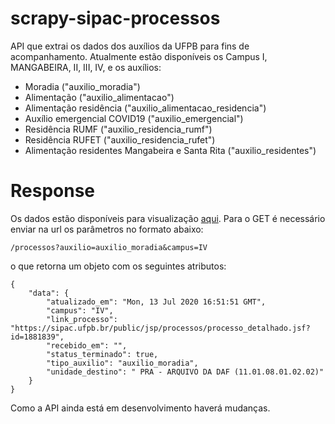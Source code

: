 # scrapy-sipac-processos
API que extrai os dados dos auxílios da UFPB para fins de acompanhamento. Atualmente estão disponíveis os Campus I, MANGABEIRA, II, III, IV, e os auxílios:

 - Moradia ("auxilio_moradia")
 - Alimentação ("auxilio_alimentacao")
 - Alimentação residência ("auxilio_alimentacao_residencia")
 - Auxílio emergencial COVID19 ("auxilio_emergencial")
 - Residência RUMF ("auxilio_residencia_rumf")
 - Residência RUFET ("auxilio_residencia_rufet")
 - Alimentação residentes Mangabeira e Santa Rita ("auxilio_residentes")
 

# Response
Os dados estão disponíveis para visualização [aqui](https://consultaprocessosipac.herokuapp.com/api/v1/docs). Para o GET é necessário enviar na url os parâmetros no formato abaixo:

    
    /processos?auxilio=auxilio_moradia&campus=IV
    
o que retorna um objeto com os seguintes atributos:

    {
		"data": {
			"atualizado_em": "Mon, 13 Jul 2020 16:51:51 GMT",
			"campus": "IV",
			"link_processo": "https://sipac.ufpb.br/public/jsp/processos/processo_detalhado.jsf?id=1881839",
			"recebido_em": "",
			"status_terminado": true,
			"tipo_auxilio": "auxilio_moradia",
			"unidade_destino": " PRA - ARQUIVO DA DAF (11.01.08.01.02.02)"
		}
	}
	    
      
Como a API ainda está em desenvolvimento haverá mudanças.
     
